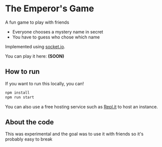# The Emperor's Game

A fun game to play with friends

- Everyone chooses a mystery name in secret
- You have to guess who chose which name

Implemented using [socket.io](https://socket.io).

You can play it here: **(SOON)**

## How to run

If you want to run this locally, you can!

```bash
npm install
npm run start
```

You can also use a free hosting service such as [Repl.it](https://repl.it/) to host an instance.

## About the code

This was experimental and the goal was to use it with friends so it's probably easy to break
